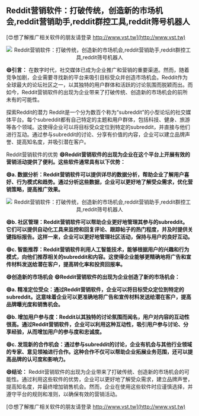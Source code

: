 ## **Reddit营销软件：打破传统，创造新的市场机会,reddit营销助手,reddit群控工具,reddit筛号机器人**

[😍想了解推广相关软件的朋友请登录 http://www.vst.tw](http://www.vst.tw)

 <center><img src="https://vst.tw/MP4/tuiguang/png/5.png" alt="Reddit营销软件：打破传统，创造新的市场机会,reddit营销助手,reddit群控工具,reddit筛号机器人"></center>

**😄引言：**
在数字时代，社交媒体已成为企业推广和营销的重要渠道。然而，随着竞争加剧，企业需要寻找新的平台来吸引目标受众并创造市场机会。Reddit作为全球最大的论坛社区之一，以其独特的用户群体和活跃的讨论氛围而脱颖而出。而如今，Reddit营销软件的出现为企业带来了打破传统、创造新的市场机会的前所未有的可能性。

探索Reddit的潜力
Reddit是一个分为数百个称为“subreddit”的小型论坛的社交媒体平台。每个subreddit都有自己特定的主题和用户群体，包括科技、健身、旅游等各个领域。这使得企业可以将目标受众定位到特定的subreddit，并直接与他们进行互动。通过参与subreddit的讨论、分享有价值的内容，企业可以建立品牌声誉、提高知名度，并吸引潜在客户。

Reddit营销软件的优势
**😄Reddit营销软件的出现为企业在这个平台上开展有效的营销活动提供了便利。这些软件通常具有以下优势：**

**😄a. 数据分析：Reddit营销软件可以提供详尽的数据分析，帮助企业了解用户喜好、行为模式和趋势。通过分析这些数据，企业可以更好地了解受众需求，优化营销策略，提高推广效果。**

 <center><img src="https://vst.tw/MP4/tuiguang/png/5.png" alt="Reddit营销软件：打破传统，创造新的市场机会,reddit营销助手,reddit群控工具,reddit筛号机器人"></center>

**😄b. 社区管理：Reddit营销软件可以帮助企业更好地管理其参与的subreddit。它们可以提供自动化工具来监控和回复评论、跟踪帖子的热门程度，并及时提供关键指标报告。这样一来，企业可以更好地管理社区活动，保持与用户的良好互动。**

**😄c. 智能推荐：Reddit营销软件利用人工智能技术，能够根据用户的兴趣和行为模式，向他们推荐相关的subreddit和内容。这使得企业能够更精确地将广告和宣传材料发送给潜在客户，提高转化率和投资回报率。**

**😄创造新的市场机会**
**😄Reddit营销软件的出现为企业创造了新的市场机会：**

**😄a. 精准定位受众：通过Reddit营销软件，企业可以将目标受众定位到特定的subreddit。这意味着企业可以更准确地将广告和宣传材料发送给潜在客户，提高品牌曝光度和销售机会。**

**😄b. 增加用户参与度：Reddit以其独特的讨论氛围而闻名，用户对内容的互动性很高。通过Reddit营销软件，企业可以利用这种互动性，吸引用户参与讨论、分享经验，从而增加用户的参与度和忠诚度。**

**😄c. 发现新的合作机会：通过参与subreddit的讨论，企业有机会与其他行业领域的专家、意见领袖进行合作。这种合作不仅可以帮助企业拓展业务范围，还可以提高品牌的认可度和影响力。**

**😄结论：**
Reddit营销软件的出现为企业带来了打破传统、创造新的市场机会的可能性。通过利用这些软件的优势，企业可以更好地了解受众需求，建立品牌声誉，提高知名度，并最终增加销售机会。然而，企业在使用这些软件时应谨慎选择，并遵守平台的规则和准则，以确保有效的营销活动。

[😍想了解推广相关软件的朋友请登录 http://www.vst.tw](http://www.vst.tw)



